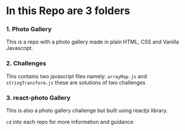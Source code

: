 # In this Repo are 3 folders
### 1. Photo Gallery
This is a repo with a photo gallery made in plain HTML, CSS and Vanilla Javascript.

### 2. Challenges
This contains two javascript files namely: ``arrayMap.js`` and ``stringTransform.js`` these are solutions of two challenges

### 3. react-photo Gallery
This is also a photo gallery challenge but built using reactjs library.

``cd`` into each repo for more information and guidance